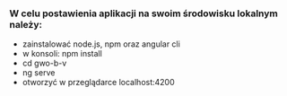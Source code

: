 ### W celu postawienia aplikacji na swoim środowisku lokalnym należy:
* zainstalować node.js, npm oraz angular cli
* w konsoli: npm install
* cd gwo-b-v
* ng serve
* otworzyć w przeglądarce localhost:4200
